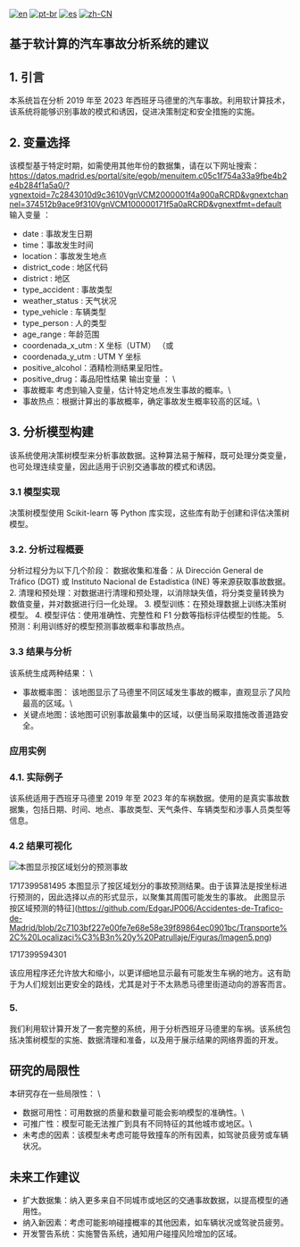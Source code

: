 [![en](https://img.shields.io/badge/lang-en-blue.svg)](https://github.com/EdgarJP006/Accidentes-de-Trafico-de-Madrid/blob/main/locale/README-en.md)
[![pt-br](https://img.shields.io/badge/lang-pt--br-green.svg)](https://github.com/EdgarJP006/Accidentes-de-Trafico-de-Madrid/blob/main/locale/README-pt.md)
[![es](https://img.shields.io/badge/lang-es-yellow.svg)](https://github.com/EdgarJP006/Accidentes-de-Trafico-de-Madrid/blob/main/README.md)
[![zh-CN](https://img.shields.io/badge/lang-zh--br-red.svg)](https://github.com/EdgarJP006/Accidentes-de-Trafico-de-Madrid/blob/main/locale/README-zh_CN.md)

## 基于软计算的汽车事故分析系统的建议
## 1. 引言
本系统旨在分析 2019 年至 2023 年西班牙马德里的汽车事故。利用软计算技术，该系统将能够识别事故的模式和诱因，促进决策制定和安全措施的实施。
## 2. 变量选择
该模型基于特定时期，如需使用其他年份的数据集，请在以下网址搜索： https://datos.madrid.es/portal/site/egob/menuitem.c05c1f754a33a9fbe4b2e4b284f1a5a0/?vgnextoid=7c2843010d9c3610VgnVCM2000001f4a900aRCRD&vgnextchannel=374512b9ace9f310VgnVCM100000171f5a0aRCRD&vgnextfmt=default
输入变量 ：

- date : 事故发生日期
- time：事故发生时间
- location：事故发生地点
- district_code : 地区代码
- district : 地区
- type_accident : 事故类型
- weather_status : 天气状况
- type_vehicle : 车辆类型
- type_person : 人的类型
- age_range : 年龄范围
- coordenada_x_utm : X 坐标（UTM） （或
- coordenada_y_utm : UTM Y 坐标
- positive_alcohol：酒精检测结果呈阳性。
- positive_drug：毒品阳性结果
输出变量 ： \
- 事故概率 考虑到输入变量，估计特定地点发生事故的概率。\
- 事故热点：根据计算出的事故概率，确定事故发生概率较高的区域。\
## 3. 分析模型构建
该系统使用决策树模型来分析事故数据。这种算法易于解释，既可处理分类变量，也可处理连续变量，因此适用于识别交通事故的模式和诱因。
### 3.1 模型实现
决策树模型使用 Scikit-learn 等 Python 库实现，这些库有助于创建和评估决策树模型。
### 3.2. 分析过程概要
分析过程分为以下几个阶段：
数据收集和准备：从 Dirección General de Tráfico (DGT) 或 Instituto Nacional de Estadística (INE) 等来源获取事故数据。
2.	清理和预处理：对数据进行清理和预处理，以消除缺失值，将分类变量转换为数值变量，并对数据进行归一化处理。
3.	模型训练：在预处理数据上训练决策树模型。
4.	模型评估：使用准确性、完整性和 F1 分数等指标评估模型的性能。
5.	预测：利用训练好的模型预测事故概率和事故热点。
### 3.3 结果与分析
该系统生成两种结果： \
- 事故概率图： 该地图显示了马德里不同区域发生事故的概率，直观显示了风险最高的区域。\
- 关键点地图：该地图可识别事故最集中的区域，以便当局采取措施改善道路安全。
### 应用实例
### 4.1. 实际例子
该系统适用于西班牙马德里 2019 年至 2023 年的车祸数据。使用的是真实事故数据集，包括日期、时间、地点、事故类型、天气条件、车辆类型和涉事人员类型等信息。
### 4.2 结果可视化
![本图显示按区域划分的预测事故](https://github.com/EdgarJP006/Accidentes-de-Trafico-de-Madrid/blob/2c7103bf227e00fe7e68e58e39f89864ec0901bc/Transporte%2C%20Localizaci%C3%B3n%20y%20Patrullaje/Figuras/Imagen3.png) 

1717399581495
本图显示了按区域划分的事故预测结果。由于该算法是按坐标进行预测的，因此选择以点的形式显示，以聚集其周围可能发生的事故。
 此图显示按区域预测的特征](https://github.com/EdgarJP006/Accidentes-de-Trafico-de-Madrid/blob/2c7103bf227e00fe7e68e58e39f89864ec0901bc/Transporte%2C%20Localizaci%C3%B3n%20y%20Patrullaje/Figuras/Imagen5.png) 
 
1717399594301

该应用程序还允许放大和缩小，以更详细地显示最有可能发生车祸的地方。这有助于为人们规划出更安全的路线，尤其是对于不太熟悉马德里街道动向的游客而言。
### 5.
我们利用软计算开发了一套完整的系统，用于分析西班牙马德里的车祸。该系统包括决策树模型的实施、数据清理和准备，以及用于展示结果的网络界面的开发。
## 研究的局限性
本研究存在一些局限性： \
- 数据可用性：可用数据的质量和数量可能会影响模型的准确性。\
- 可推广性：模型可能无法推广到具有不同特征的其他城市或地区。\
- 未考虑的因素：该模型未考虑可能导致撞车的所有因素，如驾驶员疲劳或车辆状况。
## 未来工作建议
- 扩大数据集：纳入更多来自不同城市或地区的交通事故数据，以提高模型的通用性。
- 纳入新因素：考虑可能影响碰撞概率的其他因素，如车辆状况或驾驶员疲劳。
- 开发警告系统：实施警告系统，通知用户碰撞风险增加的区域。

